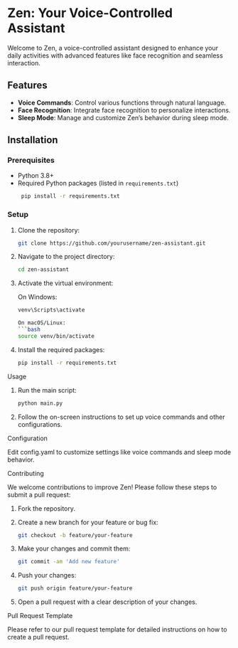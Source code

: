 # Zen: Your Voice-Controlled Assistant

Welcome to Zen, a voice-controlled assistant designed to enhance your daily activities with advanced features like face recognition and seamless interaction.

## Features

- **Voice Commands**: Control various functions through natural language.
- **Face Recognition**: Integrate face recognition to personalize interactions.
- **Sleep Mode**: Manage and customize Zen’s behavior during sleep mode.

## Installation

### Prerequisites

- Python 3.8+
- Required Python packages (listed in `requirements.txt`)
  ```bash
   pip install -r requirements.txt
  

### Setup

1. Clone the repository:
   ```bash
   git clone https://github.com/yourusername/zen-assistant.git

2. Navigate to the project directory:
   ```bash
   cd zen-assistant

3. Activate the virtual environment:

   On Windows:
   ```bash
   venv\Scripts\activate
   
   On macOS/Linux:
   ```bash
   source venv/bin/activate

4. Install the required packages:
   ```bash
   pip install -r requirements.txt

Usage

1. Run the main script:
   ```bash
   python main.py

2. Follow the on-screen instructions to set up voice commands and other configurations.

Configuration

Edit config.yaml to customize settings like voice commands and sleep mode behavior.

Contributing

We welcome contributions to improve Zen! Please follow these steps to submit a pull request:

1. Fork the repository.

2. Create a new branch for your feature or bug fix:
   ```bash
   git checkout -b feature/your-feature

3. Make your changes and commit them:
   ```bash
   git commit -am 'Add new feature'

4. Push your changes:
   ```bash
   git push origin feature/your-feature

5. Open a pull request with a clear description of your changes.

Pull Request Template

Please refer to our pull request template for detailed instructions on how to create a pull request.


